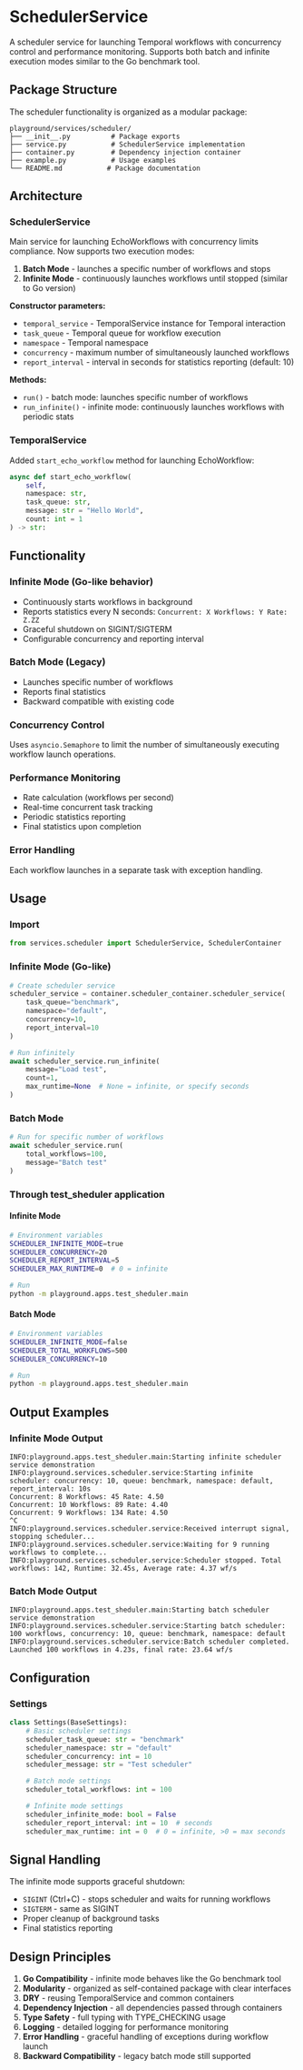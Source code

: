# SchedulerService

A scheduler service for launching Temporal workflows with concurrency control and performance monitoring. Supports both batch and infinite execution modes similar to the Go benchmark tool.

## Package Structure

The scheduler functionality is organized as a modular package:

```
playground/services/scheduler/
├── __init__.py          # Package exports
├── service.py           # SchedulerService implementation
├── container.py         # Dependency injection container
├── example.py           # Usage examples
└── README.md           # Package documentation
```

## Architecture

### SchedulerService

Main service for launching EchoWorkflows with concurrency limits compliance. Now supports two execution modes:

1. **Batch Mode** - launches a specific number of workflows and stops
1. **Infinite Mode** - continuously launches workflows until stopped (similar to Go version)

**Constructor parameters:**

- `temporal_service` - TemporalService instance for Temporal interaction
- `task_queue` - Temporal queue for workflow execution
- `namespace` - Temporal namespace
- `concurrency` - maximum number of simultaneously launched workflows
- `report_interval` - interval in seconds for statistics reporting (default: 10)

**Methods:**

- `run()` - batch mode: launches specific number of workflows
- `run_infinite()` - infinite mode: continuously launches workflows with periodic stats

### TemporalService

Added `start_echo_workflow` method for launching EchoWorkflow:

```python
async def start_echo_workflow(
    self,
    namespace: str,
    task_queue: str,
    message: str = "Hello World",
    count: int = 1
) -> str:
```

## Functionality

### Infinite Mode (Go-like behavior)

- Continuously starts workflows in background
- Reports statistics every N seconds: `Concurrent: X Workflows: Y Rate: Z.ZZ`
- Graceful shutdown on SIGINT/SIGTERM
- Configurable concurrency and reporting interval

### Batch Mode (Legacy)

- Launches specific number of workflows
- Reports final statistics
- Backward compatible with existing code

### Concurrency Control

Uses `asyncio.Semaphore` to limit the number of simultaneously executing workflow launch operations.

### Performance Monitoring

- Rate calculation (workflows per second)
- Real-time concurrent task tracking
- Periodic statistics reporting
- Final statistics upon completion

### Error Handling

Each workflow launches in a separate task with exception handling.

## Usage

### Import

```python
from services.scheduler import SchedulerService, SchedulerContainer
```

### Infinite Mode (Go-like)

```python
# Create scheduler service
scheduler_service = container.scheduler_container.scheduler_service(
    task_queue="benchmark",
    namespace="default",
    concurrency=10,
    report_interval=10
)

# Run infinitely
await scheduler_service.run_infinite(
    message="Load test",
    count=1,
    max_runtime=None  # None = infinite, or specify seconds
)
```

### Batch Mode

```python
# Run for specific number of workflows
await scheduler_service.run(
    total_workflows=100,
    message="Batch test"
)
```

### Through test_sheduler application

#### Infinite Mode

```bash
# Environment variables
SCHEDULER_INFINITE_MODE=true
SCHEDULER_CONCURRENCY=20
SCHEDULER_REPORT_INTERVAL=5
SCHEDULER_MAX_RUNTIME=0  # 0 = infinite

# Run
python -m playground.apps.test_sheduler.main
```

#### Batch Mode

```bash
# Environment variables
SCHEDULER_INFINITE_MODE=false
SCHEDULER_TOTAL_WORKFLOWS=500
SCHEDULER_CONCURRENCY=10

# Run
python -m playground.apps.test_sheduler.main
```

## Output Examples

### Infinite Mode Output

```
INFO:playground.apps.test_sheduler.main:Starting infinite scheduler service demonstration
INFO:playground.services.scheduler.service:Starting infinite scheduler: concurrency: 10, queue: benchmark, namespace: default, report_interval: 10s
Concurrent: 8 Workflows: 45 Rate: 4.50
Concurrent: 10 Workflows: 89 Rate: 4.40
Concurrent: 9 Workflows: 134 Rate: 4.50
^C
INFO:playground.services.scheduler.service:Received interrupt signal, stopping scheduler...
INFO:playground.services.scheduler.service:Waiting for 9 running workflows to complete...
INFO:playground.services.scheduler.service:Scheduler stopped. Total workflows: 142, Runtime: 32.45s, Average rate: 4.37 wf/s
```

### Batch Mode Output

```
INFO:playground.apps.test_sheduler.main:Starting batch scheduler service demonstration
INFO:playground.services.scheduler.service:Starting batch scheduler: 100 workflows, concurrency: 10, queue: benchmark, namespace: default
INFO:playground.services.scheduler.service:Batch scheduler completed. Launched 100 workflows in 4.23s, final rate: 23.64 wf/s
```

## Configuration

### Settings

```python
class Settings(BaseSettings):
    # Basic scheduler settings
    scheduler_task_queue: str = "benchmark"
    scheduler_namespace: str = "default"
    scheduler_concurrency: int = 10
    scheduler_message: str = "Test scheduler"

    # Batch mode settings
    scheduler_total_workflows: int = 100

    # Infinite mode settings
    scheduler_infinite_mode: bool = False
    scheduler_report_interval: int = 10  # seconds
    scheduler_max_runtime: int = 0  # 0 = infinite, >0 = max seconds
```

## Signal Handling

The infinite mode supports graceful shutdown:

- `SIGINT` (Ctrl+C) - stops scheduler and waits for running workflows
- `SIGTERM` - same as SIGINT
- Proper cleanup of background tasks
- Final statistics reporting

## Design Principles

1. **Go Compatibility** - infinite mode behaves like the Go benchmark tool
1. **Modularity** - organized as self-contained package with clear interfaces
1. **DRY** - reusing TemporalService and common containers
1. **Dependency Injection** - all dependencies passed through containers
1. **Type Safety** - full typing with TYPE_CHECKING usage
1. **Logging** - detailed logging for performance monitoring
1. **Error Handling** - graceful handling of exceptions during workflow launch
1. **Backward Compatibility** - legacy batch mode still supported
